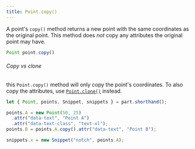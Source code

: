 ```yaml
---
title: Point.copy()
---
```

A point's `copy()` method returns a new point with the same coordinates as the original point.
This method does _not_ copy any attributes the original point may have.

```js
Point point.copy()
```

<Note>

###### Copy vs clone

this `Point.copy()` method will only copy the point's coordinates.
To also copy the attributes, use [`Point.clone()`](reference/api/point/clone/) instead.

</Note>

<Example
  part="point_copy"
  caption="An example of the Point.copy() method"
/>

```js
let { Point, points, Snippet, snippets } = part.shorthand();

points.A = new Point(50, 25)
  .attr("data-text", "Point A")
  .attr("data-text-class", "text-xl");
points.B = points.A.copy().attr("data-text", "Point B");

snippets.x = new Snippet("notch", points.A);
```
